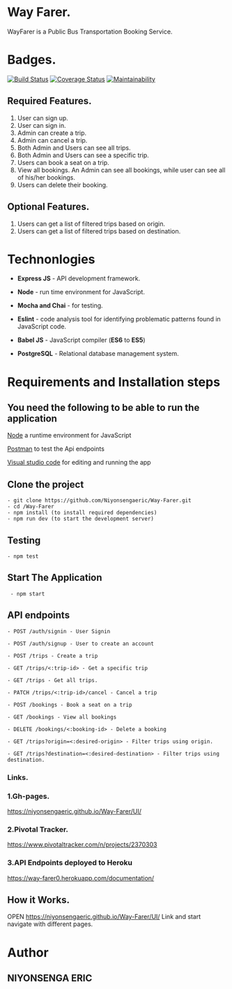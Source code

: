 # Way Farer.

WayFarer is a Public Bus Transportation Booking Service.

# Badges.

[![Build Status](https://travis-ci.com/Niyonsengaeric/Way-Farer.svg?branch=ft-coverage-%23167688670)](https://travis-ci.com/Niyonsengaeric/Way-Farer) [![Coverage Status](https://coveralls.io/repos/github/Niyonsengaeric/Way-Farer/badge.svg?branch=develop)](https://coveralls.io/github/Niyonsengaeric/Way-Farer?branch=develop)
 [![Maintainability](https://api.codeclimate.com/v1/badges/4df670e1163c640664e3/maintainability)](https://codeclimate.com/github/Niyonsengaeric/Way-Farer/maintainability)

## Required Features.

1. User can sign up.
2. User can sign in.
3. Admin can create a trip.
4. Admin can cancel a trip.
5. Both Admin and Users can see all trips.
6. Both Admin and Users can see a specific trip.
7. Users can book a seat on a trip.
8. View all bookings. An Admin can see all bookings, while user can see all of his/her bookings.
9. Users can delete their booking.

## Optional Features.

1. Users can get a list of filtered trips based on origin.
2. Users can get a list of filtered trips based on destination.

# **Technonlogies**

- **Express JS** - API development framework.

- **Node** - run time environment for JavaScript.
- **Mocha and Chai** - for testing.
- **Eslint** - code analysis tool for identifying problematic patterns found in JavaScript code.
- **Babel JS** - JavaScript compiler (**ES6** to **ES5**)
- **PostgreSQL** - Relational database management system.

# **Requirements and Installation steps**

## **You need the following to be able to run the application**

[Node](https://nodejs.org/en/download/) a runtime environment for JavaScript

[Postman](https://www.getpostman.com/downloads/) to test the Api endpoints

[Visual studio code](https://code.visualstudio.com/download) for editing and running the app

## **Clone the project**

    - git clone https://github.com/Niyonsengaeric/Way-Farer.git
    - cd /Way-Farer
    - npm install (to install required dependencies)
    - npm run dev (to start the development server)

## **Testing**

    - npm test

## **Start The Application**

     - npm start

## **API endpoints**

`- POST /auth/signin - User Signin`

`- POST /auth/signup - User to create an account`

`- POST /trips - Create a trip`

`- GET /trips/<:trip-id> - Get a specific trip`

`- GET /trips - Get all trips.`

`- PATCH /trips/<:trip-id>/cancel - Cancel a trip`

`- POST /bookings - Book a seat on a trip`

`- GET /bookings - View all bookings`

`- DELETE /bookings/<:booking-id> - Delete a booking`

`- GET /trips?origin=<:desired-origin> - Filter trips using origin.`

`- GET /trips?destination=<:desired-destination> - Filter trips using destination.`

### Links.

### 1.Gh-pages.
https://niyonsengaeric.github.io/Way-Farer/UI/

### 2.Pivotal Tracker.
https://www.pivotaltracker.com/n/projects/2370303

### 3.API Endpoints deployed to Heroku
https://way-farer0.herokuapp.com/documentation/

## How it Works.

 OPEN https://niyonsengaeric.github.io/Way-Farer/UI/ Link and start navigate with different pages.

# **Author**

## **NIYONSENGA ERIC**
